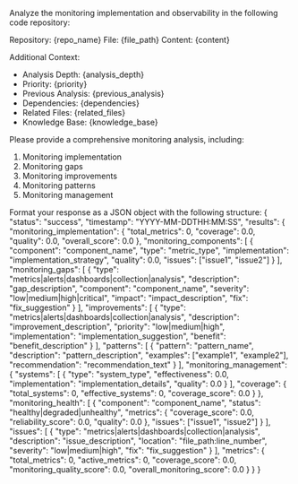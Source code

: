 Analyze the monitoring implementation and observability in the following code repository:

Repository: {repo_name}
File: {file_path}
Content:
{content}

Additional Context:
- Analysis Depth: {analysis_depth}
- Priority: {priority}
- Previous Analysis: {previous_analysis}
- Dependencies: {dependencies}
- Related Files: {related_files}
- Knowledge Base: {knowledge_base}

Please provide a comprehensive monitoring analysis, including:
1. Monitoring implementation
2. Monitoring gaps
3. Monitoring improvements
4. Monitoring patterns
5. Monitoring management

Format your response as a JSON object with the following structure:
{
    "status": "success",
    "timestamp": "YYYY-MM-DDTHH:MM:SS",
    "results": {
        "monitoring_implementation": {
            "total_metrics": 0,
            "coverage": 0.0,
            "quality": 0.0,
            "overall_score": 0.0
        },
        "monitoring_components": [
            {
                "component": "component_name",
                "type": "metric_type",
                "implementation": "implementation_strategy",
                "quality": 0.0,
                "issues": ["issue1", "issue2"]
            }
        ],
        "monitoring_gaps": [
            {
                "type": "metrics|alerts|dashboards|collection|analysis",
                "description": "gap_description",
                "component": "component_name",
                "severity": "low|medium|high|critical",
                "impact": "impact_description",
                "fix": "fix_suggestion"
            }
        ],
        "improvements": [
            {
                "type": "metrics|alerts|dashboards|collection|analysis",
                "description": "improvement_description",
                "priority": "low|medium|high",
                "implementation": "implementation_suggestion",
                "benefit": "benefit_description"
            }
        ],
        "patterns": [
            {
                "pattern": "pattern_name",
                "description": "pattern_description",
                "examples": ["example1", "example2"],
                "recommendation": "recommendation_text"
            }
        ],
        "monitoring_management": {
            "systems": [
                {
                    "type": "system_type",
                    "effectiveness": 0.0,
                    "implementation": "implementation_details",
                    "quality": 0.0
                }
            ],
            "coverage": {
                "total_systems": 0,
                "effective_systems": 0,
                "coverage_score": 0.0
            }
        },
        "monitoring_health": [
            {
                "component": "component_name",
                "status": "healthy|degraded|unhealthy",
                "metrics": {
                    "coverage_score": 0.0,
                    "reliability_score": 0.0,
                    "quality": 0.0
                },
                "issues": ["issue1", "issue2"]
            }
        ],
        "issues": [
            {
                "type": "metrics|alerts|dashboards|collection|analysis",
                "description": "issue_description",
                "location": "file_path:line_number",
                "severity": "low|medium|high",
                "fix": "fix_suggestion"
            }
        ],
        "metrics": {
            "total_metrics": 0,
            "active_metrics": 0,
            "coverage_score": 0.0,
            "monitoring_quality_score": 0.0,
            "overall_monitoring_score": 0.0
        }
    }
} 